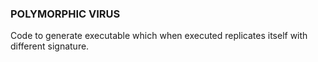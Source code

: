 ### POLYMORPHIC VIRUS ###

Code to generate executable which when executed replicates itself with different signature.
